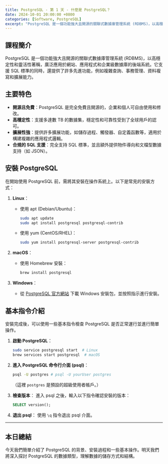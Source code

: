 ```yaml
---
title: PostgreSQL - 第 1 天 - 什麼是 PostgreSQL？
date: 2024-10-01 20:00:00 +0800
categories: [Software, PostgreSQL]
excerpt: "PostgreSQL 是一個功能強大且開源的關聯式數據庫管理系統 (RDBMS)，以高穩定性和靈活性著稱，廣泛應用於網站、應用程式和企業級數據庫的後端系統。它支援 SQL 標準的同時，還提供了許多先進功能，例如複雜查詢、事務管理、資料複寫和擴展能力。"
---
```


## 課程簡介
PostgreSQL 是一個功能強大且開源的關聯式數據庫管理系統 (RDBMS)，以高穩定性和靈活性著稱，廣泛應用於網站、應用程式和企業級數據庫的後端系統。它支援 SQL 標準的同時，還提供了許多先進功能，例如複雜查詢、事務管理、資料複寫和擴展能力。

## 主要特色
- **開源且免費**：PostgreSQL 是完全免費且開源的，企業和個人可自由使用和修改。
- **高穩定性**：支援多達數 TB 的數據集，穩定性和可靠性受到了全球用戶的認可。
- **擴展性強**：提供許多擴展功能，如儲存過程、觸發器、自定義函數等，適用於構建複雜的應用程式邏輯。
- **合規的 SQL 支援**：完全支持 SQL 標準，並且額外提供物件導向和文檔型數據支持（如 JSON）。

## 安裝 PostgreSQL
在開始使用 PostgreSQL 前，需將其安裝在操作系統上。以下是常見的安裝方式：

1. **Linux**：
   - 使用 apt (Debian/Ubuntu)：
     ```bash
     sudo apt update
     sudo apt install postgresql postgresql-contrib
     ```
   - 使用 yum (CentOS/RHEL)：
     ```bash
     sudo yum install postgresql-server postgresql-contrib
     ```

2. **macOS**：
   - 使用 Homebrew 安裝：
     ```bash
     brew install postgresql
     ```

3. **Windows**：
   - 從 [PostgreSQL 官方網站](https://www.postgresql.org/download/) 下載 Windows 安裝包，並按照指示進行安裝。

## 基本指令介紹
安裝完成後，可以使用一些基本指令檢查 PostgreSQL 是否正常運行並進行簡單操作。

1. **啟動 PostgreSQL**：
   ```bash
   sudo service postgresql start  # Linux
   brew services start postgresql  # macOS
   ```

2. **進入 PostgreSQL 命令行介面 (psql)**：
   ```bash
   psql -U postgres # psql -U yourUser postgres
   ```
   （這裡 `postgres` 是預設的超級使用者帳戶。）

3. **檢查版本**：
   進入 psql 之後，輸入以下指令確認安裝的版本：
   ```sql
   SELECT version();
   ```

4. **退出 psql**：
   使用 `\q` 指令退出 psql 介面。

---

## 本日總結
今天我們簡單介紹了 PostgreSQL 的背景、安裝過程和一些基本操作。明天我們將深入探討 PostgreSQL 的數據類型，理解數據的儲存方式和結構。
